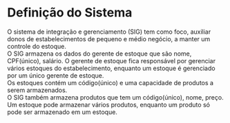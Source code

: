 <h1>Definição do Sistema</h1>

<p>
  O sistema de integração e gerenciamento  (SIG) tem como foco, auxiliar donos de estabelecimentos de pequeno e médio negócio, a manter um controle do estoque.<br>
  O SIG armazena os dados do gerente de estoque que são nome, CPF(único), salário. O gerente de estoque fica responsável por gerenciar vários estoques do estabelecimento, enquanto um estoque é gerenciado por um único gerente de estoque.<br>
  Os estoques contém um código(único) e uma capacidade de produtos a serem armazenados.<br>
	O SIG também armazena produtos que tem um código(único), nome, preço.<br>
	Um estoque pode armazenar vários produtos, enquanto um produto só pode ser armazenado em um estoque.<br>
</p>
